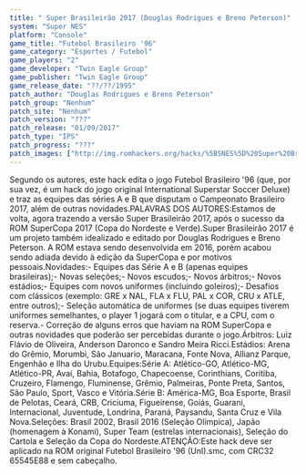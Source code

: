 ```yaml
---
title: " Super Brasileirão 2017 (Douglas Rodrigues e Breno Peterson)"
system: "Super NES"
platform: "Console"
game_title: "Futebol Brasileiro '96"
game_category: "Esportes / Futebol"
game_players: "2"
game_developer: "Twin Eagle Group"
game_publisher: "Twin Eagle Group"
game_release_date: "??/??/1995"
patch_author: "Douglas Rodrigues e Breno Peterson"
patch_group: "Nenhum"
patch_site: "Nenhum"
patch_version: "???"
patch_release: "01/09/2017"
patch_type: "IPS"
patch_progress: "???"
patch_images: ["http://img.romhackers.org/hacks/%5BSNES%5D%20Super%20Brasileir%C3%A3o%202017%20-%20Douglas%20Rodrigues%20e%20Breno%20Peterson%20-%201.png","http://img.romhackers.org/hacks/%5BSNES%5D%20Super%20Brasileir%C3%A3o%202017%20-%20Douglas%20Rodrigues%20e%20Breno%20Peterson%20-%202.png","http://img.romhackers.org/hacks/%5BSNES%5D%20Super%20Brasileir%C3%A3o%202017%20-%20Douglas%20Rodrigues%20e%20Breno%20Peterson%20-%203.png"]
---
```

Segundo os autores, este hack edita o jogo Futebol Brasileiro '96 (que, por sua vez, é um hack do jogo original International Superstar Soccer Deluxe) e traz as equipes das séries A e B que disputam o Campeonato Brasileiro 2017, além de outras novidades.PALAVRAS DOS AUTORES:Estamos de volta, agora trazendo a versão Super Brasileirão 2017, após o sucesso da ROM SuperCopa 2017 (Copa do Nordeste e Verde).Super Brasileirão 2017 é um projeto também idealizado e editado por Douglas Rodrigues e Breno Peterson. A ROM estava sendo desenvolvida em 2016, porém acabou sendo adiada devido à edição da SuperCopa e por motivos pessoais.Novidades:- Equipes das Série A e B (apenas equipes brasileiras);- Novas seleções;- Novos escudos;- Novos árbitros;- Novos estádios;- Equipes com novos uniformes (incluindo goleiros);- Desafios com clássicos (exemplo: GRE x NAL, FLA x FLU, PAL x COR, CRU x ATLE, entre outros);- Seleção automática de uniformes (se duas equipes tiverem uniformes semelhantes, o player 1 jogará com o titular, e a CPU, com o reserva.- Correção de alguns erros que haviam na ROM SuperCopa e outras novidades que poderão ser percebidas durante o jogo.Árbitros: Luiz Flávio de Oliveira, Anderson Daronco e Sandro Meira Ricci.Estádios: Arena do Grêmio, Morumbi, São Januario, Maracana, Fonte Nova, Allianz Parque, Engenhão e Ilha do Urubu.Equipes:Série A: Atlético-GO, Atlético-MG, Atlético-PR, Avaí, Bahia, Botafogo, Chapecoense, Corinthians, Coritiba, Cruzeiro, Flamengo, Fluminense, Grêmio, Palmeiras, Ponte Preta, Santos, São Paulo, Sport, Vasco e Vitória.Série B: América-MG, Boa Esporte, Brasil de Pelotas, Ceará, CRB, Criciuma, Figueirense, Goiás, Guarani, Internacional, Juventude, Londrina, Paraná, Paysandu, Santa Cruz e Vila Nova.Seleções: Brasil 2002, Brasil 2016 (Seleção Olímpica), Japão (homenagem à Konami), Super Team (estrelas internacionais), Seleção do Cartola e Seleção da Copa do Nordeste.ATENÇÃO:Este hack deve ser aplicado na ROM original Futebol Brasileiro '96 (Unl).smc, com CRC32 65545E88 e sem cabeçalho.